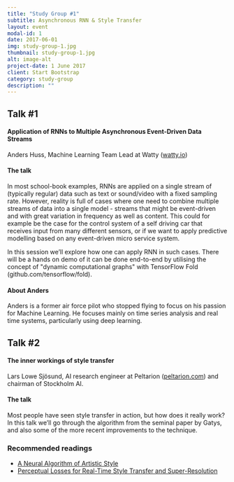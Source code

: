 ```yaml
---
title: "Study Group #1"
subtitle: Asynchronous RNN & Style Transfer
layout: event
modal-id: 1
date: 2017-06-01
img: study-group-1.jpg
thumbnail: study-group-1.jpg
alt: image-alt
project-date: 1 June 2017
client: Start Bootstrap
category: study-group
description: "" 
---
```


## Talk #1
#### Application of RNNs to Multiple Asynchronous Event-Driven Data Streams
Anders Huss, Machine Learning Team Lead at Watty ([watty.io](watty.io))
    
#### The talk
In most school-book examples, RNNs are applied on a single stream of (typically regular) data such as text or sound/video with a fixed sampling rate. However, reality is full of cases where one need to combine multiple streams of data into a single model - streams that might be event-driven and with great variation in frequency as well as content. This could for example be the case for the control system of a self driving car that receives input from many different sensors, or if we want to apply predictive modelling based on any event-driven micro service system.
    
In this session we’ll explore how one can apply RNN in such cases. There will be a hands on demo of it can be done end-to-end by utilising the concept of \"dynamic computational graphs\" with TensorFlow Fold (github.com/tensorflow/fold).

#### About Anders
Anders is a former air force pilot who stopped flying to focus on his passion for Machine Learning. He focuses mainly on time series analysis and real time systems, particularly using deep learning. 
    
## Talk #2
#### The inner workings of style transfer
Lars Lowe Sjösund, AI research engineer at Peltarion ([peltarion.com](peltarion.com)) and chairman of Stockholm AI.
    
#### The talk
Most people have seen style transfer in action, but how does it really work? In this talk we’ll go through the algorithm from the seminal paper by Gatys, and also some of the more recent improvements to the technique. 
    
### Recommended readings
* [A Neural Algorithm of Artistic Style](https://arxiv.org/abs/1508.06576)
* [Perceptual Losses for Real-Time Style Transfer and Super-Resolution](http://cs.stanford.edu/people/jcjohns/papers/eccv16/JohnsonECCV16.pdf)
